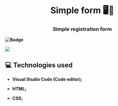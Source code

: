 <h1 align=center>Simple form 🖥📃</h1>

<h3 align=center><strong>Simple registration form<strong></h3>

![Badge](https://img.shields.io/static/v1?label=DEV&message=wanderson&color=ba55d3&style=flat&logo=)

<img src="https://github.com/wandersondefariasprogramador/ ">
 
 ## 💻 Technologies used

 * Visual Studio Code (Code editor);

* HTML;

* CSS;

 
